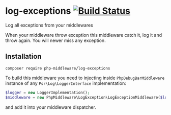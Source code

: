 # log-exceptions [![Build Status](https://travis-ci.org/php-middleware/log-exceptions.svg?branch=master)](https://travis-ci.org/php-middleware/log-exceptions)

Log all exceptions from your middlewares

When your middleware throw exception this middleware catch it, log it and throw again. You will newer miss any exception.

## Installation

```
composer require php-middleware/log-exceptions
```

To build this middleware you need to injecting inside `PhpDebugBarMiddleware` instance of any `Psr\Log\LoggerInterface` implementation:

```php
$logger = new LoggerImplementation();
$middleware = new PhpMiddleware\LogException\LogExceptionMiddleware($logger);
```

and add it into your middleware dispatcher.
